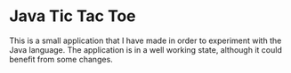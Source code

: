 # Java Tic Tac Toe

This is a small application that I have made in order to experiment with the Java language.
The application is in a well working state, although it could benefit from some changes.
